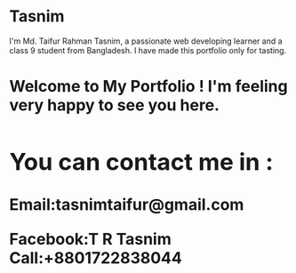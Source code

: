 # Tasnim
<!DOCTYPE html>
<html>
<head>
I'm Md. Taifur Rahman Tasnim, a passionate web developing learner and a class 9 student from Bangladesh. I have made this portfolio only for tasting. 
</head>
<body>
    <h1>Welcome to My Portfolio ! I'm feeling very happy to see you here.
</body>
<footer>
<h2>You can contact me in :</h2>
    Email:tasnimtaifur@gmail.com 
 
Facebook:T R Tasnim             Call:+8801722838044
</footer>
    </html>

